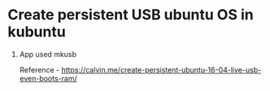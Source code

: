 # Create persistent USB ubuntu OS in kubuntu

1. App used mkusb

    Reference - https://calvin.me/create-persistent-ubuntu-16-04-live-usb-even-boots-ram/


